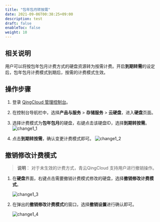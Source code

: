 ```yaml
---
title: "包年包月转按需"
date: 2021-09-06T00:38:25+09:00
description: test
draft: false
enableToc: false
weight: 10
---
```


## 相关说明

用户可以将按包年包月计费方式的硬盘资源转为按需计费。开启**到期转需**的设定后，包年包月计费模式到期后，按需的计费模式生效。


## 操作步骤
1. 登录 [QingCloud 管理控制台](https://console.qingcloud.com/login)。

2. 在控制台导航栏中，选择**产品与服务** > **存储服务** > **云硬盘**，进入**硬盘**页面。

3. 选择计费模式为**包年包月**的硬盘，右键点击该硬盘ID，选择**到期转按需**。
   ![change1_1](/storage/disk/_images/change1_1.png)

4. 点击**到期转按需**，确认变更计费模式即可。
   ![change1_2](/storage/disk/_images/change1_2.png)
 

## 撤销修改计费模式
 > **说明**：
 > 对于未生效的计费方式，青云QingCloud 支持用户进行撤销操作。

1. 在**硬盘**界面，右键点击需要撤销计费模式修改的硬盘，选择**撤销修改计费模式**。

   ![change1_3](/storage/disk/_images/change1_3.png)

2. 在弹出的**撤销修改计费模式**的窗口，选择**撤销设置**进行确认即可。

   ![change1_4](/storage/disk/_images/change1_4.png)
